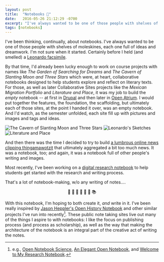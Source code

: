 ```yaml
---
layout: post
title:  "Notebooks 📓"
date:   2016-05-26 21:12:29 -0700
excerpt: "I've always wanted to be one of those people with shelves of moleskines, each one full of ideas and dreamwork."
tags: [notebooks]
---
```

I've been thinking, continually, about notebooks. I've always wanted to be one of those people with shelves of moleskines, each one full of ideas and dreamwork. I'm not sure when it started. Certainly before I held (and smelled) a [Leonardo facsimile](http://www.library.ucla.edu/arts/elmer-belt-library-vinciana).

By that time, I'd already been lucky enough to work on course projects with names like *The Garden of Searching for Dreams* and *The Cavern of Slanting Moon and Three Stars* which were, at heart, collaborative notebooks designed to help students explore and reflect on literary texts. For those, as well as later Collaborative Sites projects like the *Mexican Migration Portfolio* and *Literature and Place*, it was my job to build the *empty* notebook -- at first in [Drupal](http://drupal.org) and then later in [Open Atrium](http://www.openatrium.com/#!/). I would put together the features, the foundation, the scaffolding, but ultimately each of those sites, at the point I handed it over, was an empty notebook. And I'd watch, as the semester unfolded, each site fill up with pictures and images and tags and ideas.

<section id="photos3">
  <img src="https://www.evernote.com/l/AN9QgpF8jMJJ5aH-7MTDgY_l-OtSP8WTejUB/image.png" alt="The Cavern of Slanting Moon and Three Stars">
  <img src="http://blogs.library.ucla.edu/special/files/2011/11/Belt-Vinciana-bookplate-full-web-300x254.jpg" alt="Leonardo's Sketches">
  <img src="https://www.evernote.com/l/AN-9GZYQmhhFcKCY5oxfgxE0oxOSffGkGDsB/image.png" alt="Literature and Place">
</section>

And then there was the time I decided to try to build [a lumbrous online news clipping thingamawotzit](https://web.archive.org/web/20080703041339/http://newsobama.org/?) that ultimately aggregated a bit too much news. It was a notebook, too; and again, it was a notebook full of other people's writing and images.

Most recently, I've been working on a [digital research notebook](http://j.mp/my-notebook) to help students get started with the research and writing process.

That's a lot of notebook-making, w/o any writing of notes....

<center> 📓 📕 📗 📘 📔 📒 📚  </center>

With this notebook, I'm hoping to both create it, *and* write in it. I've been really inspired by [Jason Heppler's Open History Notebook](http://notebook.jasonheppler.org/) and other similar projects I've run into recently[^fn-example-notebooks]. These public note taking sites live out many of the things I aspire to with notebooks: I like the focus on publishing process (and process as scholarship), as well as the way that making the architecture of the notebook is an integral part of the creative act of writing the notes.

[^fn-example-notebooks]: e.g., [Open Notebook Science](https://en.wikipedia.org/w/index.php?title=Open_notebook_science&oldid=719360582), [An Elegant Open Notebook](https://electricarchaeology.ca/2015/10/06/an-elegant-open-notebook/), and [Welcome to My Research Notebook](http://notebook.lincolnmullen.com/).
